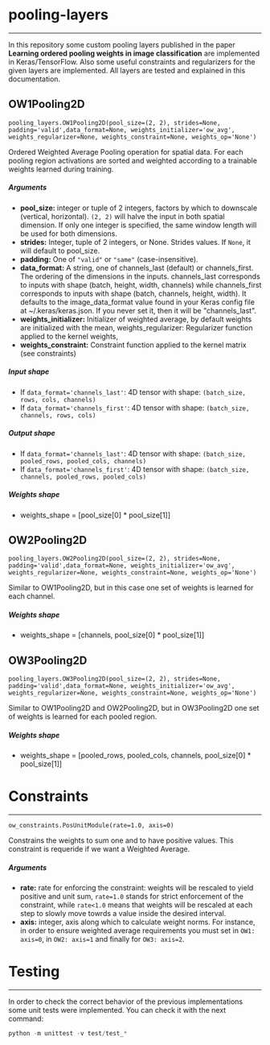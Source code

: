 # pooling-layers
---

In this repository some custom pooling layers published in the paper **Learning ordered pooling weights in image classification** are implemented in Keras/TensorFlow. Also some useful constraints and regularizers for the given layers are implemented.
All layers are tested and explained in this documentation.

## OW1Pooling2D

```
pooling_layers.OW1Pooling2D(pool_size=(2, 2), strides=None, padding='valid',data_format=None, weights_initializer='ow_avg', weights_regularizer=None, weights_constraint=None, weights_op='None')
```
Ordered Weighted Average Pooling operation for spatial data. For each pooling region activations are sorted and weighted according to a trainable weights learned during training.

##### Arguments

* **pool_size:** integer or tuple of 2 integers, factors by which to downscale (vertical, horizontal). `(2, 2)` will halve the input in both spatial dimension. If only one integer is specified, the same window length will be used for both dimensions.
* **strides:** Integer, tuple of 2 integers, or None. Strides values. If `None`, it will default to pool_size.
* **padding:** One of `"valid"` or `"same"` (case-insensitive).
* **data_format:** A string, one of channels_last (default) or channels_first. The ordering of the dimensions in the inputs. channels_last corresponds to inputs with shape (batch, height, width, channels) while channels_first corresponds to inputs with shape (batch, channels, height, width). It defaults to the image_data_format value found in your Keras config file at ~/.keras/keras.json. If you never set it, then it will be "channels_last".
* **weights_initializer:** Initializer of weighted average, by default weights are initialized with the mean, weights_regularizer: Regularizer function applied to the kernel weights,
* **weights_constraint:** Constraint function applied to the kernel matrix (see constraints)

##### Input shape

* If `data_format='channels_last'`: 4D tensor with shape: `(batch_size, rows, cols, channels)`
* If `data_format='channels_first'`: 4D tensor with shape: `(batch_size, channels, rows, cols)`

##### Output shape

* If `data_format='channels_last'`: 4D tensor with shape: `(batch_size, pooled_rows, pooled_cols, channels)`
* If `data_format='channels_first'`: 4D tensor with shape: `(batch_size, channels, pooled_rows, pooled_cols)`

##### Weights shape

* weights_shape = [pool_size[0] * pool_size[1]]


## OW2Pooling2D

```
pooling_layers.OW2Pooling2D(pool_size=(2, 2), strides=None, padding='valid',data_format=None, weights_initializer='ow_avg', weights_regularizer=None, weights_constraint=None, weights_op='None')
```
Similar to OW1Pooling2D, but in this case one set of weights is learned for each channel.

##### Weights shape

* weights_shape = [channels, pool_size[0] * pool_size[1]]

## OW3Pooling2D

```
pooling_layers.OW3Pooling2D(pool_size=(2, 2), strides=None, padding='valid',data_format=None, weights_initializer='ow_avg', weights_regularizer=None, weights_constraint=None, weights_op='None')
```
Similar to OW1Pooling2D and OW2Pooling2D, but in OW3Pooling2D one set of weights is learned for each pooled region.

##### Weights shape

* weights_shape = [pooled_rows, pooled_cols, channels, pool_size[0] * pool_size[1]]


# Constraints
---
```
ow_constraints.PosUnitModule(rate=1.0, axis=0)
```

Constrains the weights to sum one and to have positive values. This constraint is requeride if we want a Weighted Average.


##### Arguments

* **rate:** rate for enforcing the constraint: weights will be rescaled to yield positive and unit sum, `rate=1.0` stands for strict enforcement of the constraint, while `rate<1.0` means that weights will be rescaled at each step to slowly move towrds a value inside the desired interval.
* **axis:** integer, axis along which to calculate weight norms. For instance, in order to ensure weighted average requirements you must set in `OW1: axis=0`, in `OW2: axis=1` and finally for `OW3: axis=2`.






# Testing
---

In order to check the correct behavior of the previous implementations some unit tests were implemented. You can check it with the next command:


```python
python -m unittest -v test/test_*
```